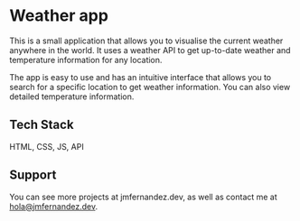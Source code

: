 # Weather app

This is a small application that allows you to visualise the current weather anywhere in the world. It uses a weather API to get up-to-date weather and temperature information for any location.

The app is easy to use and has an intuitive interface that allows you to search for a specific location to get weather information. You can also view detailed temperature information.


## Tech Stack

HTML, CSS, JS, API


## Support

You can see more projects at jmfernandez.dev, as well as contact me at hola@jmfernandez.dev.
